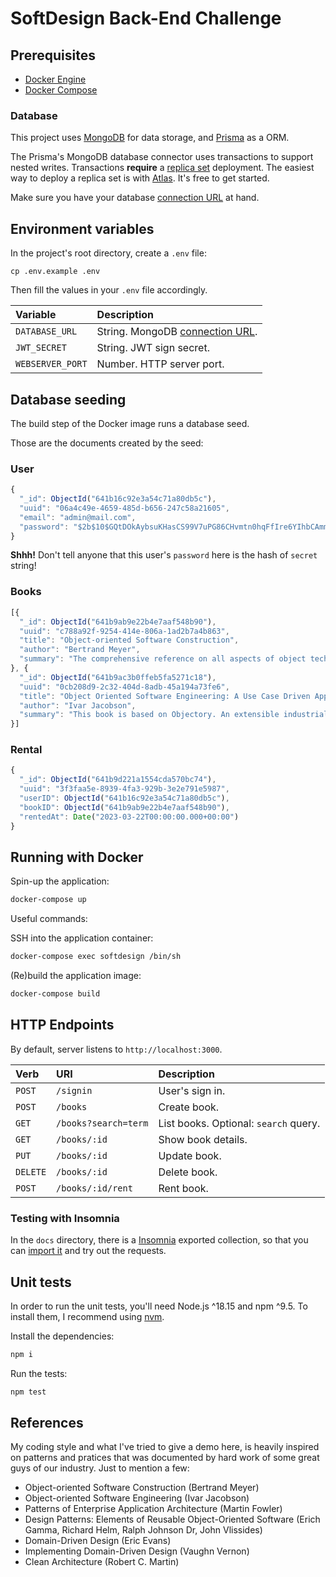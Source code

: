 # SoftDesign Back-End Challenge

## Prerequisites

- [Docker Engine](https://docs.docker.com/engine/install/)
- [Docker Compose](https://docs.docker.com/compose/install/)

### Database

This project uses <a target="_blank" href="https://www.mongodb.com">MongoDB</a> for data storage, and <a target="_blank" href="https://www.prisma.io">Prisma</a> as a ORM.

The Prisma's MongoDB database connector uses transactions to support nested writes. Transactions **require** a <a target="_blank" href="https://docs.mongodb.com/manual/tutorial/deploy-replica-set">replica set</a> deployment. The easiest way to deploy a replica set is with <a target="_blank" href="https://www.mongodb.com/cloud/atlas">Atlas</a>. It's free to get started.

Make sure you have your database <a target="_blank" href="https://www.prisma.io/docs/concepts/database-connectors/mongodb#connection-url">connection URL</a> at hand.

## Environment variables

In the project's root directory, create a `.env` file:

```
cp .env.example .env
```

Then fill the values in your `.env` file accordingly.

| Variable         | Description |
| :--------------- | :---------- |
| `DATABASE_URL`   | String. MongoDB <a target="_blank" href="https://www.prisma.io/docs/concepts/database-connectors/mongodb#connection-url">connection URL</a>. |
| `JWT_SECRET`     | String. JWT sign secret.  |
| `WEBSERVER_PORT` | Number. HTTP server port. |

## Database seeding

The build step of the Docker image runs a database seed.

Those are the documents created by the seed:

### User

```javascript
{
  "_id": ObjectId("641b16c92e3a54c71a80db5c"),
  "uuid": "06a4c49e-4659-485d-b656-247c58a21605",
  "email": "admin@mail.com",
  "password": "$2b$10$GQtDOkAybsuKHasCS99V7uPG86CHvmtn0hqFfIre6YIhbCAmm1PSC"
}
```

**Shhh!** Don't tell anyone that this user's `password` here is the hash of `secret` string!

### Books

```javascript
[{
  "_id": ObjectId("641b9ab9e22b4e7aaf548b90"),
  "uuid": "c788a92f-9254-414e-806a-1ad2b7a4b863",
  "title": "Object-oriented Software Construction",
  "author": "Bertrand Meyer",
  "summary": "The comprehensive reference on all aspects of object technology."
}, {
  "_id": ObjectId("641b9ac3b0ffeb5fa5271c18"),
  "uuid": "0cb208d9-2c32-404d-8adb-45a194a73fe6",
  "title": "Object Oriented Software Engineering: A Use Case Driven Approach",
  "author": "Ivar Jacobson",
  "summary": "This book is based on Objectory. An extensible industrial process for building large systems."
}]
```

### Rental

```javascript
{
  "_id": ObjectId("641b9d221a1554cda570bc74"),
  "uuid": "3f3faa5e-8939-4fa3-929b-3e2e791e5987",
  "userID": ObjectId("641b16c92e3a54c71a80db5c"),
  "bookID": ObjectId("641b9ab9e22b4e7aaf548b90"),
  "rentedAt": Date("2023-03-22T00:00:00.000+00:00")
}
```

## Running with Docker

Spin-up the application:

```bash
docker-compose up
```

Useful commands:

SSH into the application container:

```bash
docker-compose exec softdesign /bin/sh
```

(Re)build the application image:

```bash
docker-compose build
```

## HTTP Endpoints

By default, server listens to `http://localhost:3000`.

| Verb     | URI                  | Description                           |
| :------- | :------------------- | :------------------------------------ |
| `POST`   | `/signin`            | User's sign in.                       |
| `POST`   | `/books`             | Create book.                          |
| `GET`    | `/books?search=term` | List books. Optional: `search` query. |
| `GET`    | `/books/:id`         | Show book details.                    |
| `PUT`    | `/books/:id`         | Update book.                          |
| `DELETE` | `/books/:id`         | Delete book.                          |
| `POST`   | `/books/:id/rent`    | Rent book.                            |

### Testing with Insomnia

In the `docs` directory, there is a <a target="_blank" href="https://insomnia.rest">Insomnia</a> exported collection, so that you can <a target="_blank" href="https://docs.insomnia.rest/insomnia/import-export-data">import it</a> and try out the requests.

## Unit tests

In order to run the unit tests, you'll need Node.js ^18.15 and npm ^9.5. To install them, I recommend using <a target="_blank" href="https://github.com/nvm-sh/nvm">nvm</a>.

Install the dependencies:

```bash
npm i
```

Run the tests:

```bash
npm test
```

## References

My coding style and what I've tried to give a demo here, is heavily inspired on patterns and pratices that was documented by hard work of some great guys of our industry. Just to mention a few:

- Object-oriented Software Construction (Bertrand Meyer)
- Object-oriented Software Engineering (Ivar Jacobson)
- Patterns of Enterprise Application Architecture (Martin Fowler)
- Design Patterns: Elements of Reusable Object-Oriented Software (Erich Gamma, Richard Helm, Ralph Johnson Dr, John Vlissides)
- Domain-Driven Design (Eric Evans)
- Implementing Domain-Driven Design (Vaughn Vernon)
- Clean Architecture (Robert C. Martin)
